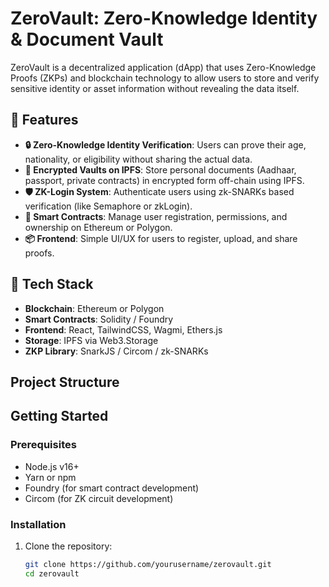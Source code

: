 
# ZeroVault: Zero-Knowledge Identity & Document Vault

ZeroVault is a decentralized application (dApp) that uses Zero-Knowledge Proofs (ZKPs) and blockchain technology to allow users to store and verify sensitive identity or asset information without revealing the data itself.

## 🔐 Features

- **🔒 Zero-Knowledge Identity Verification**: Users can prove their age, nationality, or eligibility without sharing the actual data.
- **🧠 Encrypted Vaults on IPFS**: Store personal documents (Aadhaar, passport, private contracts) in encrypted form off-chain using IPFS.
- **🛡 ZK-Login System**: Authenticate users using zk-SNARKs based verification (like Semaphore or zkLogin).
- **🔗 Smart Contracts**: Manage user registration, permissions, and ownership on Ethereum or Polygon.
- **📦 Frontend**: Simple UI/UX for users to register, upload, and share proofs.

## 📁 Tech Stack

- **Blockchain**: Ethereum or Polygon
- **Smart Contracts**: Solidity / Foundry
- **Frontend**: React, TailwindCSS, Wagmi, Ethers.js
- **Storage**: IPFS via Web3.Storage
- **ZKP Library**: SnarkJS / Circom / zk-SNARKs

## Project Structure



## Getting Started

### Prerequisites

- Node.js v16+
- Yarn or npm
- Foundry (for smart contract development)
- Circom (for ZK circuit development)

### Installation

1. Clone the repository:
   ```bash
   git clone https://github.com/yourusername/zerovault.git
   cd zerovault
